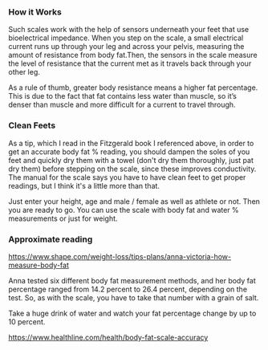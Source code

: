 ### How it Works
Such scales work with the help of sensors underneath your feet that use bioelectrical impedance. When you step on the scale, a small electrical current runs up through your leg and across your pelvis, measuring the amount of resistance from body fat.Then, the sensors in the scale measure the level of resistance that the current met as it travels back through your other leg.  

As a rule of thumb, greater body resistance means a higher fat percentage. This is due to the fact that fat contains less water than muscle, so it’s denser than muscle and more difficult for a current to travel through.

### Clean Feets
As a tip, which I read in the Fitzgerald book I referenced above, in order to get an accurate body fat % reading, you should dampen the soles of you feet and quickly dry them with a towel (don't dry them thoroughly, just pat dry them) before stepping on the scale, since these improves conductivity. The manual for the scale says you have to have clean feet to get proper readings, but I think it's a little more than that.

Just enter your height, age and male / female as well as athlete or not. Then you are ready to go. You can use the scale with body fat and water % measurements or just for weight.

### Approximate reading
https://www.shape.com/weight-loss/tips-plans/anna-victoria-how-measure-body-fat

Anna tested six different body fat measurement methods, and her body fat percentage ranged from 14.2 percent to 26.4 percent, depending on the test. So, as with the scale, you have to take that number with a grain of salt.  

Take a huge drink of water and watch your fat percentage change by up to 10 percent.

https://www.healthline.com/health/body-fat-scale-accuracy

 
 
